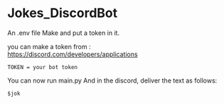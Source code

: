 # Jokes_DiscordBot

An .env file Make and put a token in it.

you can make a token from :  
https://discord.com/developers/applications

```
TOKEN = your bot token
```

You can now run main.py
And in the discord, deliver the text as follows:

```
$jok
```
